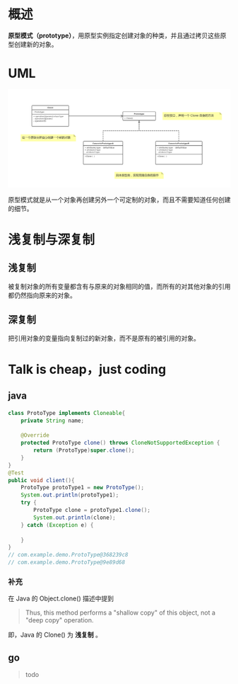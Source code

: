 # 概述

**原型模式（prototype）**，用原型实例指定创建对象的种类，并且通过拷贝这些原型创建新的对象。

# UML

![prototype](prototype.png)

原型模式就是从一个对象再创建另外一个可定制的对象，而且不需要知道任何创建的细节。



# 浅复制与深复制

## 浅复制

被复制对象的所有变量都含有与原来的对象相同的值，而所有的对其他对象的引用都仍然指向原来的对象。

## 深复制

把引用对象的变量指向复制过的新对象，而不是原有的被引用的对象。

# Talk is cheap，just coding

## java

```java
class ProtoType implements Cloneable{
    private String name;

    @Override
    protected ProtoType clone() throws CloneNotSupportedException {
        return (ProtoType)super.clone();
    }
}
@Test
public void client(){
    ProtoType protoType1 = new ProtoType();
    System.out.println(protoType1);
    try {
        ProtoType clone = protoType1.clone();
        System.out.println(clone);
    } catch (Exception e) {

    }
}
// com.example.demo.ProtoType@368239c8
// com.example.demo.ProtoType@9e89d68

```

### 补充

在 Java 的 Object.clone() 描述中提到

> Thus, this method performs a "shallow copy" of this object, not a "deep copy" operation.

即，Java 的 Clone() 为 **浅复制** 。



## go

> todo